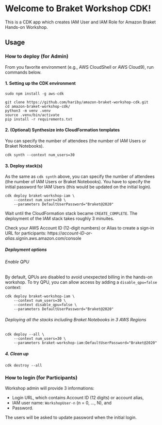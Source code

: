 
# Welcome to Braket Workshop CDK!

This is a CDK app which creates IAM User and IAM Role for Amazon Braket Hands-on Workshop. 

## Usage

### How to deploy (for Admin)
From you favorite environment (e.g., AWS CloudShell or AWS Cloud9), run commands below. 

#### 1. Setting up the CDK environment

```
sudo npm install -g aws-cdk

git clone https://github.com/hariby/amazon-braket-workshop-cdk.git
cd amazon-braket-workshop-cdk/
python3 -m venv .venv
source .venv/bin/activate
pip install -r requirements.txt
```

#### 2. (Optional) Synthesize into CloudFormation templates 
You can specify the number of attendees (the number of IAM Users or Braket Notebooks). 
```
cdk synth --context num_users=30
```

#### 3. Deploy stack(s)
As the same as `cdk synth` above, you can specify the number of attendees (the number of IAM Users or Braket Notebooks). 
You have to specify the initial password for IAM Users (this would be updated on the initial login). 

```
cdk deploy braket-workshop-iam \
    --context num_users=30 \
    --parameters DefaultUserPassword="Braket@2020"
```
Wait until the CloudFormation stack became `CREATE_COMPLETE`. The deployment of the IAM stack takes roughly 3 minuites.

Check your AWS Account ID (12-digit numbers) or Alias to create a sign-in URL for participants: 
https://*account-ID-or-alias*.signin.aws.amazon.com/console

##### Deployment options 
###### Enable QPU
By default, QPUs are disabled to avoid unexpected billing in the hands-on workshop. To try QPU, you can allow access by adding a `disable_qpu=false` context:  
```
cdk deploy braket-workshop-iam \
    --context num_users=30 \
    --context disable_qpu=false \
    --parameters DefaultUserPassword="Braket@2020"
```

###### Deploying all the stacks including Braket Notebooks in 3 AWS Regions
```
cdk deploy --all \
    --context num_users=30 \
    --parameters braket-workshop-iam:DefaultUserPassword="Braket@2020"
```

##### 4. Clean up 
```
cdk destroy --all
```

### How to login (for Participants)
Workshop admin will provide 3 informations: 
- Login URL, which contains Account ID (12 digits) or account alias, 
- IAM user name: `WorkshopUser-n` (n = 0, ..., N), and 
- Password. 

The users will be asked to update password when the initial login. 
<!-- 
The default password policy enforces the following conditions as in the [document](https://docs.aws.amazon.com/IAM/latest/UserGuide/id_credentials_passwords_account-policy.html#default-policy-details):

- Minimum password length of 8 characters and a maximum length of 128 characters. 
- Minimum of three of the following mix of character types: uppercase, lowercase, numbers, and `! @ # $ % ^ & * ( ) _ + - = [ ] { } | '` symbols. 
- Not be identical to your AWS account name or email address. 
-->